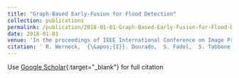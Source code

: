 ```yaml
---
title: "Graph-Based Early-Fusion for Flood Detection"
collection: publications
permalink: /publication/2018-01-01-Graph-Based-Early-Fusion-for-Flood-Detection
date: 2018-01-01
venue: 'In the proceedings of IEEE International Conference on Image Processing'
citation: ' R. Werneck,  {\&apos;{I}}. Dourado,  S. Fadel,  S. Tabbone,  R. S., &quot;Graph-Based Early-Fusion for Flood Detection.&quot; In the proceedings of IEEE International Conference on Image Processing, 2018.'
---
```

Use [Google Scholar](https://scholar.google.com/scholar?q=Graph+Based+Early+Fusion+for+Flood+Detection){:target="_blank"} for full citation